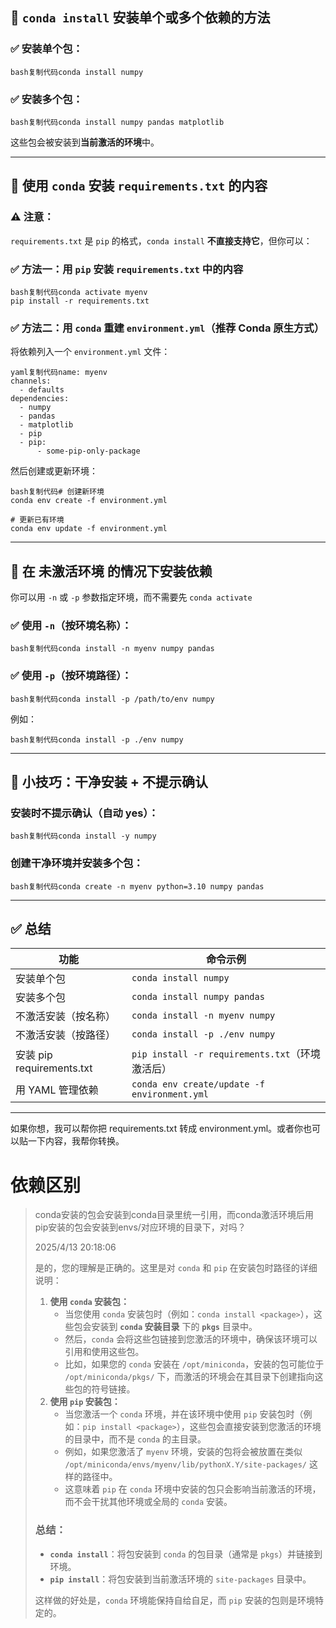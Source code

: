 ## 🔹 `conda install` 安装单个或多个依赖的方法

### ✅ 安装单个包：

```
bash复制代码conda install numpy
```

### ✅ 安装多个包：

```
bash复制代码conda install numpy pandas matplotlib
```

这些包会被安装到**当前激活的环境**中。

------

## 🔹 使用 `conda` 安装 `requirements.txt` 的内容

### ⚠️ 注意：

`requirements.txt` 是 `pip` 的格式，`conda install` **不直接支持它**，但你可以：

### ✅ 方法一：用 `pip` 安装 `requirements.txt` 中的内容

```
bash复制代码conda activate myenv
pip install -r requirements.txt
```

### ✅ 方法二：用 `conda` 重建 `environment.yml`（推荐 Conda 原生方式）

将依赖列入一个 `environment.yml` 文件：

```
yaml复制代码name: myenv
channels:
  - defaults
dependencies:
  - numpy
  - pandas
  - matplotlib
  - pip
  - pip:
      - some-pip-only-package
```

然后创建或更新环境：

```
bash复制代码# 创建新环境
conda env create -f environment.yml

# 更新已有环境
conda env update -f environment.yml
```

------

## 🔹 在 **未激活环境** 的情况下安装依赖

你可以用 `-n` 或 `-p` 参数指定环境，而不需要先 `conda activate`

### ✅ 使用 `-n`（按环境名称）：

```
bash复制代码conda install -n myenv numpy pandas
```

### ✅ 使用 `-p`（按环境路径）：

```
bash复制代码conda install -p /path/to/env numpy
```

例如：

```
bash复制代码conda install -p ./env numpy
```

------

## 🔹 小技巧：干净安装 + 不提示确认

### 安装时不提示确认（自动 yes）：

```
bash复制代码conda install -y numpy
```

### 创建干净环境并安装多个包：

```
bash复制代码conda create -n myenv python=3.10 numpy pandas
```

------

## ✅ 总结

| 功能                      | 命令示例                                        |
| ------------------------- | ----------------------------------------------- |
| 安装单个包                | `conda install numpy`                           |
| 安装多个包                | `conda install numpy pandas`                    |
| 不激活安装（按名称）      | `conda install -n myenv numpy`                  |
| 不激活安装（按路径）      | `conda install -p ./env numpy`                  |
| 安装 pip requirements.txt | `pip install -r requirements.txt`（环境激活后） |
| 用 YAML 管理依赖          | `conda env create/update -f environment.yml`    |

------

如果你想，我可以帮你把 requirements.txt 转成 environment.yml。或者你也可以贴一下内容，我帮你转换。



# 依赖区别

> conda安装的包会安装到conda目录里统一引用，而conda激活环境后用pip安装的包会安装到envs/对应环境的目录下，对吗？
>
> 
>
> 2025/4/13 20:18:06
>
> 是的，您的理解是正确的。这里是对 `conda` 和 `pip` 在安装包时路径的详细说明：
>
> 1. **使用 `conda` 安装包：**
>    - 当您使用 `conda` 安装包时（例如：`conda install <package>`），这些包会安装到 **`conda` 安装目录** 下的 **`pkgs`** 目录中。
>    - 然后，`conda` 会将这些包链接到您激活的环境中，确保该环境可以引用和使用这些包。
>    - 比如，如果您的 `conda` 安装在 `/opt/miniconda`，安装的包可能位于 `/opt/miniconda/pkgs/` 下，而激活的环境会在其目录下创建指向这些包的符号链接。
> 2. **使用 `pip` 安装包：**
>    - 当您激活一个 `conda` 环境，并在该环境中使用 `pip` 安装包时（例如：`pip install <package>`），这些包会直接安装到您激活的环境的目录中，而不是 `conda` 的主目录。
>    - 例如，如果您激活了 `myenv` 环境，安装的包将会被放置在类似 `/opt/miniconda/envs/myenv/lib/pythonX.Y/site-packages/` 这样的路径中。
>    - 这意味着 `pip` 在 `conda` 环境中安装的包只会影响当前激活的环境，而不会干扰其他环境或全局的 `conda` 安装。
>
> ### 总结：
>
> - **`conda install`**：将包安装到 `conda` 的包目录（通常是 `pkgs`）并链接到环境。
> - **`pip install`**：将包安装到当前激活环境的 `site-packages` 目录中。
>
> 这样做的好处是，`conda` 环境能保持自给自足，而 `pip` 安装的包则是环境特定的。
